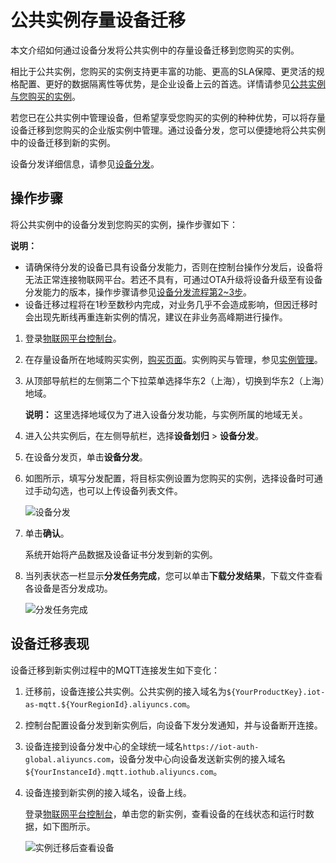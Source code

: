 # 公共实例存量设备迁移

本文介绍如何通过设备分发将公共实例中的存量设备迁移到您购买的实例。

相比于公共实例，您购买的实例支持更丰富的功能、更高的SLA保障、更灵活的规格配置、更好的数据隔离性等优势，是企业设备上云的首选。详情请参见[公共实例与您购买的实例](/cn.zh-CN/.mdsection_bks_kjn_7um)。

若您已在公共实例中管理设备，但希望享受您购买的实例的种种优势，可以将存量设备迁移到您购买的企业版实例中管理。通过设备分发，您可以便捷地将公共实例中的设备迁移到新的实例。

设备分发详细信息，请参见[设备分发](/cn.zh-CN/设备管理/设备划归/设备分发.md)。

## 操作步骤

将公共实例中的设备分发到您购买的实例，操作步骤如下：

**说明：**

-   请确保待分发的设备已具有设备分发能力，否则在控制台操作分发后，设备将无法正常连接物联网平台。若还不具有，可通过OTA升级将设备升级至有设备分发能力的版本，操作步骤请参见[设备分发流程第2~3步](/cn.zh-CN/设备管理/设备划归/设备分发.md)。
-   设备迁移过程将在1秒至数秒内完成，对业务几乎不会造成影响，但因迁移时会出现先断线再重连新实例的情况，建议在非业务高峰期进行操作。

1.  登录[物联网平台控制台](http://iot.console.aliyun.com/)。

2.  在存量设备所在地域购买实例，[购买页面](https://common-buy.aliyun.com/?commodityCode=iot_instc_public_cn)。实例购买与管理，参见[实例管理](/cn.zh-CN/.md)。

3.  从顶部导航栏的左侧第二个下拉菜单选择华东2（上海），切换到华东2（上海）地域。

    **说明：** 这里选择地域仅为了进入设备分发功能，与实例所属的地域无关。

4.  进入公共实例后，在左侧导航栏，选择**设备划归** \> **设备分发**。

5.  在设备分发页，单击**设备分发**。

6.  如图所示，填写分发配置，将目标实例设置为您购买的实例，选择设备时可通过手动勾选，也可以上传设备列表文件。

    ![设备分发](https://static-aliyun-doc.oss-cn-hangzhou.aliyuncs.com/assets/img/zh-CN/7257649951/p162292.png)

7.  单击**确认**。

    系统开始将产品数据及设备证书分发到新的实例。

8.  当列表状态一栏显示**分发任务完成**，您可以单击**下载分发结果**，下载文件查看各设备是否分发成功。

    ![分发任务完成](https://static-aliyun-doc.oss-cn-hangzhou.aliyuncs.com/assets/img/zh-CN/9257649951/p140808.png)


## 设备迁移表现

设备迁移到新实例过程中的MQTT连接发生如下变化：

1.  迁移前，设备连接公共实例。公共实例的接入域名为`${YourProductKey}.iot-as-mqtt.${YourRegionId}.aliyuncs.com`。
2.  控制台配置设备分发到新实例后，向设备下发分发通知，并与设备断开连接。
3.  设备连接到设备分发中心的全球统一域名`https://iot-auth-global.aliyuncs.com`，设备分发中心向设备发送新实例的接入域名`${YourInstanceId}.mqtt.iothub.aliyuncs.com`。
4.  设备连接到新实例的接入域名，设备上线。

    登录[物联网平台控制台](http://iot.console.aliyun.com/)，单击您的新实例，查看设备的在线状态和运行时数据，如下图所示。

    ![实例迁移后查看设备](https://static-aliyun-doc.oss-cn-hangzhou.aliyuncs.com/assets/img/zh-CN/0681613061/p174733.gif)


